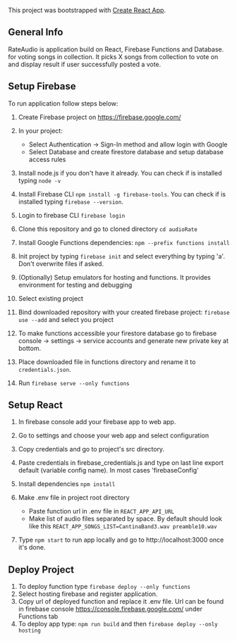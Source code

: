 This project was bootstrapped with [Create React App](https://github.com/facebook/create-react-app).

## General Info

RateAudio is application build on React, Firebase Functions and Database.
for voting songs in collection. It picks X songs from collection to vote on and display result if user
successfully posted a vote.

## Setup Firebase

To run application follow steps below:
1. Create Firebase project on https://firebase.google.com/
1. In your project: 
    - Select Authentication -> Sign-In method and allow login with Google
    - Select Database and create firestore database and setup database access rules
1. Install node.js if you don't have it already. You can check if is installed typing `node -v`
1. Install Firebase CLI `npm install -g firebase-tools`. You can check if is installed typing `firebase --version`.
1. Login to firebase CLI `firebase login`
1. Clone this repository and go to cloned directory `cd audioRate`
1. Install Google Functions dependencies: `npm --prefix functions install`
1. Init project by typing `firebase init` and select everything by typing 'a'. Don't overwrite files if asked.
1. (Optionally) Setup emulators for hosting and functions. It provides environment for testing and debugging
1. Select existing project
1. Bind downloaded repository with your created firebase project: `firebase use --add` and select you project

1. To make functions accessible your firestore database go to firebase console -> settings -> service accounts and generate new private key at bottom.
1. Place downloaded file in functions directory and rename it to `credentials.json`.
1. Run `firebase serve --only functions`

## Setup React 

1. In firebase console add your firebase app to web app.
1. Go to settings and choose your web app and select configuration
1. Copy credentials and go to project's src directory.
1. Paste credentials in firebase_credentials.js and type on last line export default (variable config name). In most cases 'firebaseConfig'
1. Install dependencies `npm install`

1. Make .env file in project root directory
    - Paste function url in .env file in `REACT_APP_API_URL`
    - Make list of audio files separated by space. By default should look like this `REACT_APP_SONGS_LIST=CantinaBand3.wav preamble10.wav` 
1. Type `npm start` to run app locally and go to http://localhost:3000 once it's done.

## Deploy Project

1. To deploy function type `firebase deploy --only functions`
1. Select hosting firebase and register application.
1. Copy url of deployed function and replace it .env file. Url can be found in firebase console https://console.firebase.google.com/ under Functions tab
1. To deploy app type: `npm run build` and then `firebase deploy --only hosting`
